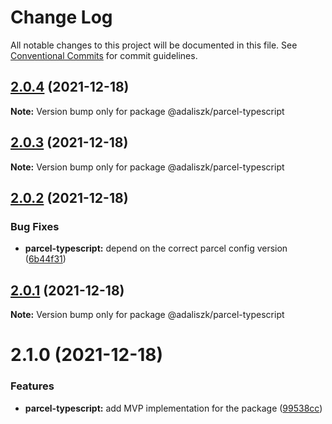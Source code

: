 # Change Log

All notable changes to this project will be documented in this file.
See [Conventional Commits](https://conventionalcommits.org) for commit guidelines.

## [2.0.4](https://github.com/adaliszk/node-toolbox/compare/@adaliszk/parcel-typescript@2.0.3...@adaliszk/parcel-typescript@2.0.4) (2021-12-18)

**Note:** Version bump only for package @adaliszk/parcel-typescript





## [2.0.3](https://github.com/adaliszk/node-toolbox/compare/@adaliszk/parcel-typescript@2.0.2...@adaliszk/parcel-typescript@2.0.3) (2021-12-18)

**Note:** Version bump only for package @adaliszk/parcel-typescript





## [2.0.2](https://github.com/adaliszk/node-toolbox/compare/@adaliszk/parcel-typescript@2.0.1...@adaliszk/parcel-typescript@2.0.2) (2021-12-18)


### Bug Fixes

* **parcel-typescript:** depend on the correct parcel config version ([6b44f31](https://github.com/adaliszk/node-toolbox/commit/6b44f3197bb7f2699cec2bdaa60ff73e1361b6cf))





## [2.0.1](https://github.com/adaliszk/node-toolbox/compare/@adaliszk/parcel-typescript@2.1.0...@adaliszk/parcel-typescript@2.0.1) (2021-12-18)

**Note:** Version bump only for package @adaliszk/parcel-typescript





# 2.1.0 (2021-12-18)


### Features

* **parcel-typescript:** add MVP implementation for the package ([99538cc](https://github.com/adaliszk/node-toolbox/commit/99538ccc7b842fec8f23f748b1fd1abe7314da0b))
